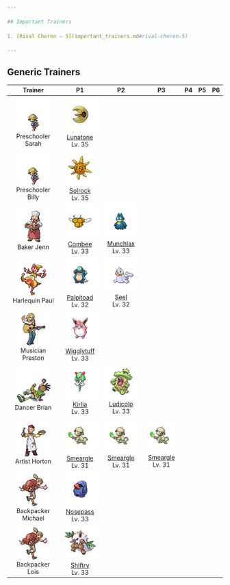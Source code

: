 ```yaml
---

## Important Trainers

1. [Rival Cheren – 5](important_trainers.md#rival-cheren-5)

---
```


## Generic Trainers</h3>

| Trainer | P1 | P2 | P3 | P4 | P5 | P6 |
|:-------:|:--:|:--:|:--:|:--:|:--:|:--:|
| ![Preschooler Sarah](../../assets/trainers/preschooler.png)<br>Preschooler Sarah | ![Lunatone](../../assets/sprites/lunatone/front.png)<br>[Lunatone](../../pokemon/lunatone.md/)<br>Lv. 35 |
| ![Preschooler Billy](../../assets/trainers/preschooler.png)<br>Preschooler Billy | ![Solrock](../../assets/sprites/solrock/front.png)<br>[Solrock](../../pokemon/solrock.md/)<br>Lv. 35 |
| ![Baker Jenn](../../assets/trainers/baker.png)<br>Baker Jenn | ![Combee](../../assets/sprites/combee/front.png)<br>[Combee](../../pokemon/combee.md/)<br>Lv. 33 | ![Munchlax](../../assets/sprites/munchlax/front.png)<br>[Munchlax](../../pokemon/munchlax.md/)<br>Lv. 33 |
| ![Harlequin Paul](../../assets/trainers/harlequin.png)<br>Harlequin Paul | ![Palpitoad](../../assets/sprites/palpitoad/front.png)<br>[Palpitoad](../../pokemon/palpitoad.md/)<br>Lv. 32 | ![Seel](../../assets/sprites/seel/front.png)<br>[Seel](../../pokemon/seel.md/)<br>Lv. 32 |
| ![Musician Preston](../../assets/trainers/musician.png)<br>Musician Preston | ![Wigglytuff](../../assets/sprites/wigglytuff/front.png)<br>[Wigglytuff](../../pokemon/wigglytuff.md/)<br>Lv. 33 |
| ![Dancer Brian](../../assets/trainers/dancer.png)<br>Dancer Brian | ![Kirlia](../../assets/sprites/kirlia/front.png)<br>[Kirlia](../../pokemon/kirlia.md/)<br>Lv. 33 | ![Ludicolo](../../assets/sprites/ludicolo/front.png)<br>[Ludicolo](../../pokemon/ludicolo.md/)<br>Lv. 33 |
| ![Artist Horton](../../assets/trainers/artist.png)<br>Artist Horton | ![Smeargle](../../assets/sprites/smeargle/front.png)<br>[Smeargle](../../pokemon/smeargle.md/)<br>Lv. 31 | ![Smeargle](../../assets/sprites/smeargle/front.png)<br>[Smeargle](../../pokemon/smeargle.md/)<br>Lv. 31 | ![Smeargle](../../assets/sprites/smeargle/front.png)<br>[Smeargle](../../pokemon/smeargle.md/)<br>Lv. 31 |
| ![Backpacker Michael](../../assets/trainers/backpacker.png)<br>Backpacker Michael | ![Nosepass](../../assets/sprites/nosepass/front.png)<br>[Nosepass](../../pokemon/nosepass.md/)<br>Lv. 33 |
| ![Backpacker Lois](../../assets/trainers/backpacker.png)<br>Backpacker Lois | ![Shiftry](../../assets/sprites/shiftry/front.png)<br>[Shiftry](../../pokemon/shiftry.md/)<br>Lv. 33 |

